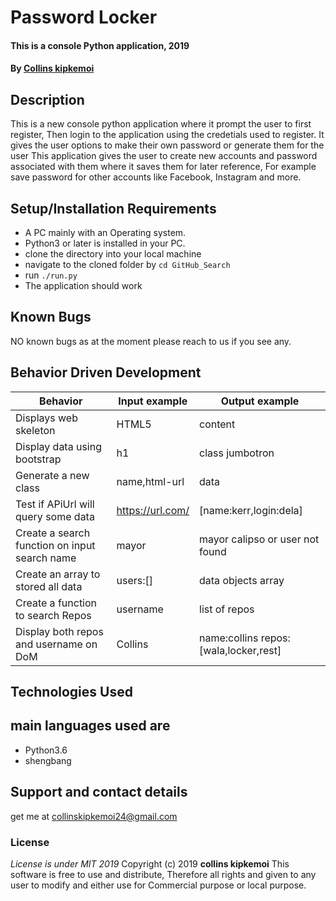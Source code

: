 # Password Locker
#### This is a console Python application, 2019
#### By **[Collins kipkemoi](https://github.com/kipkemoimayor)**
## Description
This is a new console python application where it prompt the user to first register, Then login to the application using the credetials used to register. It gives the user options to make their own password or generate them for the user
This application gives the user  to create new accounts and password associated with them where it saves them for later reference, For example save password for other accounts like Facebook, Instagram and more.
## Setup/Installation Requirements
* A PC mainly with an Operating system.
* Python3 or later is installed in your PC.
* clone the directory into your local machine
* navigate to the cloned folder by `cd GitHub_Search`
* run `./run.py`
* The application should work
## Known Bugs
NO known bugs as at the moment please reach to us if you see any.
## Behavior Driven Development

| __Behavior__  | __Input example__ | __Output example__ |
| ------------- | ----------------- | ------------------ |
| Displays web skeleton | HTML5   | content |
| Display data using bootstrap  | h1    | class jumbotron |
| Generate a new class | name,html-url | data |
| Test if APiUrl will query some data | https://url.com/ | [name:kerr,login:dela] |
| Create a search function on input search name | mayor | mayor calipso or user not found |
| Create an array to stored all data   | users:[] | data objects array |
| Create a function to search Repos| username | list of repos |
| Display both repos and username on DoM | Collins | name:collins repos:[wala,locker,rest] |
## Technologies Used
## main languages used are
* Python3.6
* shengbang
## Support and contact details
get me at collinskipkemoi24@gmail.com
### License
*License is under MIT 2019*
Copyright (c) 2019 **collins kipkemoi**
This software is free to use and distribute, Therefore all rights and given to any user to modify and either use for Commercial purpose or local purpose.
